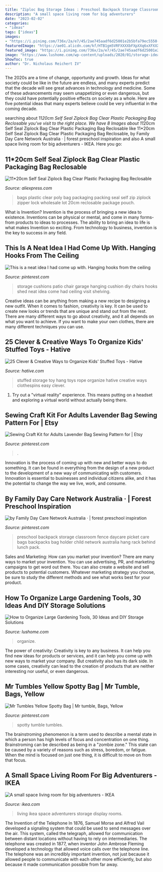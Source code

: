 ```yaml
---
title: "Ziploc Bag Storage Ideas : Preschool Backpack Storage Classroom Fence Daycare Picket Care Bags Backpacks Bag Holder Child Network Australia Hang Rack Behind Lunch Pack"
description: "A small space living room for big adventurers"
date: "2023-02-02"
categories:
- "ideas"
tags: ["ideas"]
images:
- "https://i.pinimg.com/736x/2a/e7/45/2ae745aadf6d25001e2b5bfa79ec5550--patio-chair-cushions-patio-chairs.jpg"
featuredImage: "https://ae01.alicdn.com/kf/HTB1gm5VRFXXXXbFXpXXq6xXFXXXk/11-20cm-Self-Seal-Ziplock-Bag-Clear-Plastic-Packaging-Bag-Reclosable-Zip-Lock-Packing-Bag-Zipper.jpg"
featured_image: "https://i.pinimg.com/736x/2a/e7/45/2ae745aadf6d25001e2b5bfa79ec5550--patio-chair-cushions-patio-chairs.jpg"
image: "https://www.lushome.com/wp-content/uploads/2020/01/storage-ideas-gadening-tools-26.jpg"
ShowToc: true
author: "Dr. Nicholaus Reichert IV"
---
```



The 2020s are a time of change, opportunity and growth. Ideas for what society could be like in the future are endless, and many experts predict that the decade will see great advances in technology and medicine. Some of these advancements may seem unappetizing or even dangerous, but they could have potentially positive effects on society as a whole. Here are five potential ideas that many experts believe could be very influential in the coming decade.

	

		
searching about 11*20cm Self Seal Ziplock Bag Clear Plastic Packaging Bag Reclosable you've visit to the right place. We have 8 Images about 11*20cm Self Seal Ziplock Bag Clear Plastic Packaging Bag Reclosable like 11*20cm Self Seal Ziplock Bag Clear Plastic Packaging Bag Reclosable, by Family Day Care Network Australia · | forest preschool inspiration and also A small space living room for big adventurers - IKEA. Here you go:
		
    
## 11*20cm Self Seal Ziplock Bag Clear Plastic Packaging Bag Reclosable

<img loading=lazy src="https://ae01.alicdn.com/kf/HTB1gm5VRFXXXXbFXpXXq6xXFXXXk/11-20cm-Self-Seal-Ziplock-Bag-Clear-Plastic-Packaging-Bag-Reclosable-Zip-Lock-Packing-Bag-Zipper.jpg" onerror="this.onerror=null;this.src='https://tse4.mm.bing.net/th?id=OIP.JSQ7lBNz5y5u4LYuV-SIngHaHa&amp;pid=15.1';" alt="11*20cm Self Seal Ziplock Bag Clear Plastic Packaging Bag Reclosable">

_Source: aliexpress.com_

>bags plastic clear poly bag packaging packing seal self zip ziplock zipper lock wholesale lot 20cm reclosable package pouch. 

	

What is Invention?
Invention is the process of bringing a new idea to existence. Inventions can be physical or mental, and come in many forms- from products to ideas to processes. The ability to bring an idea to life is what makes Invention so exciting. From technology to business, invention is the key to success in any field.

    
## This Is A Neat Idea I Had Come Up With. Hanging Hooks From The Ceiling

<img loading=lazy src="https://i.pinimg.com/736x/2a/e7/45/2ae745aadf6d25001e2b5bfa79ec5550--patio-chair-cushions-patio-chairs.jpg" onerror="this.onerror=null;this.src='https://tse4.mm.bing.net/th?id=OIP.ucbq_zGK-bypiQKdl_EA5wAAAA&amp;pid=15.1';" alt="This is a neat idea I had come up with. Hanging hooks from the ceiling">

_Source: pinterest.com_

>storage cushions patio chair garage hanging cushion diy chairs hooks shed neat idea come had ceiling visit shelving. 

	

Creative ideas can be anything from making a new recipe to designing a new outfit. When it comes to fashion, creativity is key. It can be used to create new looks or trends that are unique and stand out from the rest. There are many different ways to go about creativity, and it all depends on what you want to achieve. If you want to make your own clothes, there are many different techniques you can use.

    
## 25 Clever &amp; Creative Ways To Organize Kids&#039; Stuffed Toys - Hative

<img loading=lazy src="https://hative.com/wp-content/uploads/2015/06/stuffed-toy-storage/20-stuffed-toy-storage-ideas.jpg" onerror="this.onerror=null;this.src='https://tse4.mm.bing.net/th?id=OIP.YwRuGHqYgoW26Xlt66b5kgHaLG&amp;pid=15.1';" alt="25 Clever &amp; Creative Ways to Organize Kids&#039; Stuffed Toys - Hative">

_Source: hative.com_

>stuffed storage toy hang toys rope organize hative creative ways clothespins easy clever. 

	

1. Try out a "virtual reality" experience. This means putting on a headset and exploring a virtual world without actually being there.

    
## Sewing Craft Kit For Adults Lavender Bag Sewing Pattern For | Etsy

<img loading=lazy src="https://i.pinimg.com/736x/09/d8/46/09d84696c1e071409030d85fdcf39882.jpg" onerror="this.onerror=null;this.src='https://tse2.mm.bing.net/th?id=OIP.0v-3WYnqPmvCygcPvcX2kAHaJ3&amp;pid=15.1';" alt="Sewing Craft Kit for Adults Lavender Bag Sewing Pattern for | Etsy">

_Source: pinterest.com_

>. 

	

Innovation is the process of coming up with new and better ways to do something. It can be found in everything from the design of a new product to the development of a new way of communicating with customers. Innovation is essential to businesses and individual citizens alike, and it has the potential to change the way we live, work, and consume.

    
## By Family Day Care Network Australia · | Forest Preschool Inspiration

<img loading=lazy src="https://s-media-cache-ak0.pinimg.com/736x/fe/65/bc/fe65bc383f26d17c7b4c8dc9d75d707e.jpg" onerror="this.onerror=null;this.src='https://tse3.mm.bing.net/th?id=OIP.S4Idh9nclK6TxuxFjDCiOQHaLH&amp;pid=15.1';" alt="by Family Day Care Network Australia · | forest preschool inspiration">

_Source: pinterest.com_

>preschool backpack storage classroom fence daycare picket care bags backpacks bag holder child network australia hang rack behind lunch pack. 

	

Sales and Marketing: How can you market your invention?
There are many ways to market your invention. You can use advertising, PR, and marketing campaigns to get word out there. You can also create a website and sell products to potential customers. Whatever marketing strategy you choose, be sure to study the different methods and see what works best for your product.

    
## How To Organize Large Gardening Tools, 30 Ideas And DIY Storage Solutions

<img loading=lazy src="https://www.lushome.com/wp-content/uploads/2020/01/storage-ideas-gadening-tools-26.jpg" onerror="this.onerror=null;this.src='https://tse3.mm.bing.net/th?id=OIP.FJWVSook7nm9MPxbnuUo0wAAAA&amp;pid=15.1';" alt="How to Organize Large Gardening Tools, 30 Ideas and DIY Storage Solutions">

_Source: lushome.com_

>organize. 

	

The power of creativity:
Creativity is key to any business. It can help you find new ideas for products or services, and it can help you come up with new ways to market your company. But creativity also has its dark side. In some cases, creativity can lead to the creation of products that are neither interesting nor useful, or even dangerous.

    
## Mr Tumbles Yellow Spotty Bag | Mr Tumble, Bags, Yellow

<img loading=lazy src="https://i.pinimg.com/736x/ec/e3/87/ece387106be5e796a1d2b85e41f02635.jpg" onerror="this.onerror=null;this.src='https://tse2.mm.bing.net/th?id=OIP.5hxrFRb3pbHh3WXKjQ29MgHaNK&amp;pid=15.1';" alt="Mr Tumbles Yellow Spotty Bag | Mr tumble, Bags, Yellow">

_Source: pinterest.com_

>spotty tumble tumbles. 

	

The brainstroming phenomenon is a term used to describe a mental state in which a person has high levels of focus and concentration on one thing. Brainstroming can be described as being in a "zombie zone." This state can be caused by a variety of reasons such as stress, boredom, or fatigue. When the mind is focused on just one thing, it is difficult to move on from that focus.

    
## A Small Space Living Room For Big Adventurers - IKEA

<img loading=lazy src="https://www.ikea.com/images/barkhyttan-black-glass-display-boxes-and-grey-havsta-storage-2222963c01e1232a7595a5a6efd1bd88.jpg?f=xxxl" onerror="this.onerror=null;this.src='https://tse4.mm.bing.net/th?id=OIP.o636gf9JXiwtV9uH470wOwHaHa&amp;pid=15.1';" alt="A small space living room for big adventurers - IKEA">

_Source: ikea.com_

>living ikea space adventurers storage display rooms. 

	

The Invention of the Telephone
In 1876, Samuel Morse and Alfred Vail developed a signaling system that could be used to send messages over the air. This system, called the telegraph, allowed for communication between distant locations without having to rely on intermediaries. The telephone was created in 1877, when inventor John Ambrose Fleming developed a technology that allowed voice calls over the telephone line. The telephone was an incredibly important invention, not just because it allowed people to communicate with each other more efficiently, but also because it made communication possible from far away.

